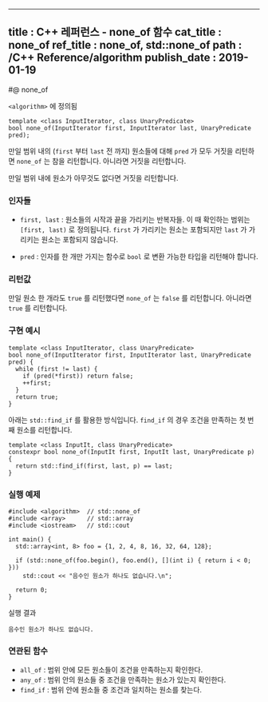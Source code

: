 ----------------
title : C++ 레퍼런스 - none_of 함수
cat_title : none_of
ref_title : none_of, std::none_of
path : /C++ Reference/algorithm
publish_date : 2019-01-19
----------------

#@ none_of

`<algorithm>` 에 정의됨

```cpp-formatted
template <class InputIterator, class UnaryPredicate>
bool none_of(InputIterator first, InputIterator last, UnaryPredicate pred);
```

만일 범위 내의 (`first` 부터 `last` 전 까지) 원소들에 대해 `pred` 가 모두 거짓을 리턴하면 `none_of` 는 참을 리턴합니다. 아니라면 거짓을 리턴합니다.

만일 범위 내에 원소가 아무것도 없다면 거짓을 리턴합니다.

### 인자들

* `first, last` : 원소들의 시작과 끝을 가리키는 반복자들. 이 때 확인하는 범위는 `[first, last)` 로 정의됩니다. `first` 가 가리키는 원소는 포함되지만 `last` 가 가리키는 원소는 포함되지 않습니다.

* `pred` : 인자를 한 개만 가지는 함수로 `bool` 로 변환 가능한 타입을 리턴해야 합니다.

### 리턴값

만일 원소 한 개라도 `true` 를 리턴했다면 `none_of` 는 `false` 를 리턴합니다. 아니라면 `true` 를 리턴합니다.

### 구현 예시

```cpp-formatted
template <class InputIterator, class UnaryPredicate>
bool none_of(InputIterator first, InputIterator last, UnaryPredicate pred) {
  while (first != last) {
    if (pred(*first)) return false;
    ++first;
  }
  return true;
}
```

아래는 `std::find_if` 를 활용한 방식입니다. `find_if` 의 경우 조건을 만족하는 첫 번째 원소를 리턴합니다.

```cpp-formatted
template <class InputIt, class UnaryPredicate>
constexpr bool none_of(InputIt first, InputIt last, UnaryPredicate p) {
  return std::find_if(first, last, p) == last;
}
```

### 실행 예제

```cpp-formatted
#include <algorithm>  // std::none_of
#include <array>      // std::array
#include <iostream>   // std::cout

int main() {
  std::array<int, 8> foo = {1, 2, 4, 8, 16, 32, 64, 128};

  if (std::none_of(foo.begin(), foo.end(), [](int i) { return i < 0; }))
    std::cout << "음수인 원소가 하나도 없습니다.\n";

  return 0;
}
```

실행 결과

```exec
음수인 원소가 하나도 없습니다.
```

### 연관된 함수


* `all_of` : 범위 안에 모든 원소들이 조건을 만족하는지 확인한다.
* `any_of` : 범위 안의 원소들 중 조건을 만족하는 원소가 있는지 확인한다.
* `find_if` : 범위 안에 원소들 중 조건과 일치하는 원소를 찾는다.